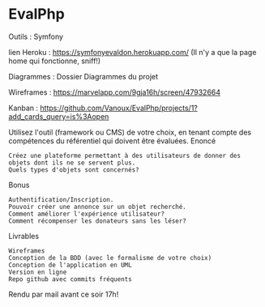 # EvalPhp

Outils : Symfony

lien Heroku : https://symfonyevaldon.herokuapp.com/
(Il n'y a que la page home qui fonctionne, sniff!)

Diagrammes : Dossier Diagrammes du projet 

Wireframes : https://marvelapp.com/9gja16h/screen/47932664

Kanban : https://github.com/Vanoux/EvalPhp/projects/1?add_cards_query=is%3Aopen


Utilisez l'outil (framework ou CMS) de votre choix, en tenant compte des compétences du référentiel qui doivent être évaluées.
Enoncé

    Créez une plateforme permettant à des utilisateurs de donner des objets dont ils ne se servent plus.
    Quels types d'objets sont concernés?

Bonus

    Authentification/Inscription.
    Pouvoir créer une annonce sur un objet recherché.
    Comment améliorer l'expérience utilisateur?
    Comment récompenser les donateurs sans les léser?

Livrables

    Wireframes
    Conception de la BDD (avec le formalisme de votre choix)
    Conception de l'application en UML
    Version en ligne
    Repo github avec commits fréquents

Rendu par mail avant ce soir 17h!